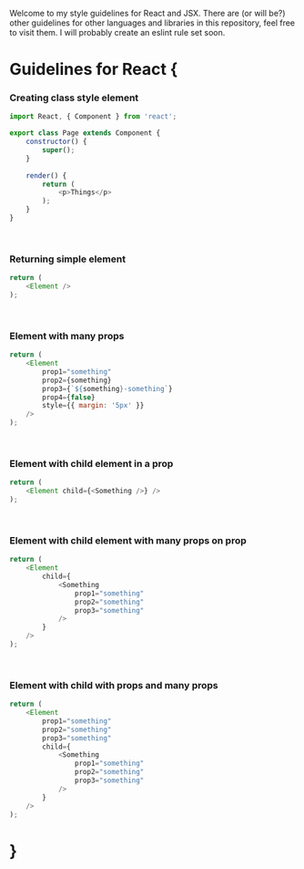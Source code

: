 Welcome to my style guidelines for React and JSX. There are (or will be?) other guidelines for other languages and libraries in this repository, feel free to visit them.
I will probably create an eslint rule set soon.

# Guidelines for React {
<h3>Creating class style element</h3>

```javascript
import React, { Component } from 'react';

export class Page extends Component {
    constructor() {
        super();
    }
    
    render() {
        return (
            <p>Things</p>
        );
    }
}
```

<br />
<h3>Returning simple element</h4>

```javascript
return (
    <Element />
);
```
<br />
<h3>Element with many props</h3>

```javascript
return (
    <Element
        prop1="something"
        prop2={something}
        prop3={`${something}-something`}
        prop4={false}
        style={{ margin: '5px' }}
    />
);
```

<br />
<h3>Element with child element in a prop</h3>

```javascript
return (
    <Element child={<Something />} />
);
```

<br />
<h3>Element with child element with many props on prop</h3>

```javascript
return (
    <Element 
        child={
            <Something 
                prop1="something"
                prop2="something"
                prop3="something"
            />
        } 
    />
);
```

<br />
<h3>Element with child with props and many props</h3>

```javascript
return (
    <Element 
        prop1="something"
        prop2="something"
        prop3="something"
        child={
            <Something 
                prop1="something"
                prop2="something"
                prop3="something"
            />
        } 
    />
);
```
# }
